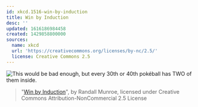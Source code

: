 ```yaml
---
id: xkcd.1516-win-by-induction
title: Win by Induction
desc: ''
updated: 1616186984458
created: 1429858800000
sources:
  name: xkcd
  url: 'https://creativecommons.org/licenses/by-nc/2.5/'
  license: Creative Commons 2.5
---
```

![This would be bad enough, but every 30th or 40th pokéball has TWO of them inside.](https://imgs.xkcd.com/comics/win_by_induction.png)
> "[Win by Induction](https://xkcd.com/1516/)", by Randall Munroe, licensed under Creative Commons Attribution-NonCommercial 2.5 License
